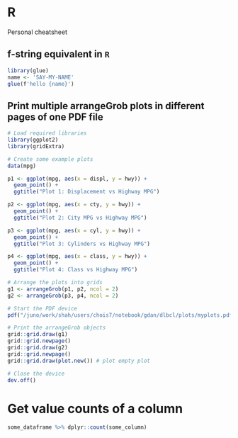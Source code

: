 # R
Personal cheatsheet

## f-string equivalent in `R`
```R
library(glue)
name <- 'SAY-MY-NAME'
glue(f'hello {name}')
```

## Print multiple arrangeGrob plots in different pages of one PDF file
```R
# Load required libraries
library(ggplot2)
library(gridExtra)

# Create some example plots
data(mpg)

p1 <- ggplot(mpg, aes(x = displ, y = hwy)) +
  geom_point() +
  ggtitle("Plot 1: Displacement vs Highway MPG")

p2 <- ggplot(mpg, aes(x = cty, y = hwy)) +
  geom_point() +
  ggtitle("Plot 2: City MPG vs Highway MPG")

p3 <- ggplot(mpg, aes(x = cyl, y = hwy)) +
  geom_point() +
  ggtitle("Plot 3: Cylinders vs Highway MPG")

p4 <- ggplot(mpg, aes(x = class, y = hwy)) +
  geom_point() +
  ggtitle("Plot 4: Class vs Highway MPG")

# Arrange the plots into grids
g1 <- arrangeGrob(p1, p2, ncol = 2)
g2 <- arrangeGrob(p3, p4, ncol = 2)

# Start the PDF device
pdf("/juno/work/shah/users/chois7/notebook/gdan/dlbcl/plots/myplots.pdf")

# Print the arrangeGrob objects
grid::grid.draw(g1)
grid::grid.newpage()
grid::grid.draw(g2)
grid::grid.newpage()
grid::grid.draw(plot.new()) # plot empty plot

# Close the device
dev.off()
```

# Get value counts of a column
```R
some_dataframe %>% dplyr::count(some_column)
```
